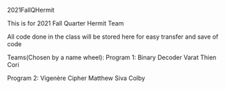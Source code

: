 2021FallQHermit

This is for 2021 Fall Quarter Hermit Team

All code done in the class will be stored here for easy transfer and save of code 

Teams(Chosen by a name wheel):
Program 1: Binary Decoder
Varat
Thien
Cori

Program 2: Vigenère Cipher
Matthew
Siva
Colby